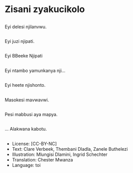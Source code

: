 # Zisani zyakucikolo

##
Eyi delesi njilanvwu.

##
Eyi juzi njipati.

##
Eyi BBeeke Njipati

##
Eyi ntambo yamunkanya nji...

##
Eyi heete njishonto.

##
Masokesi mavwavwi.

##
Pesi mabbusi aya mapya.

##
... Alakwana kabotu.

##
* License: [CC-BY-NC]
* Text: Clare Verbeek, Thembani Dladla, Zanele Buthelezi
* Illustration: Mlungisi Dlamini, Ingrid Schechter
* Translation: Chester Mwanza
* Language: toi
